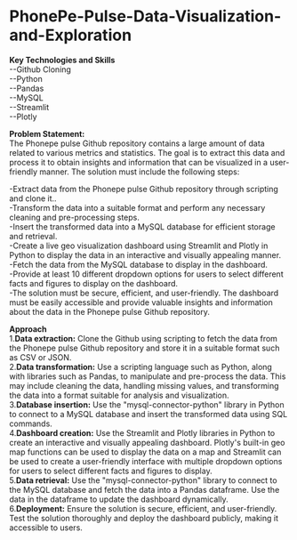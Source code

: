 # PhonePe-Pulse-Data-Visualization-and-Exploration<br>

**Key Technologies and Skills**<br>
--Github Cloning<br>
--Python<br>
--Pandas<br>
--MySQL<br>
--Streamlit<br>
--Plotly<br>

**Problem Statement:**<br>
The Phonepe pulse Github repository contains a large amount of data related to various metrics and statistics. The goal is to extract this data and process it to obtain insights and information that can be visualized in a user-friendly manner. The solution must include the following steps:<br>

-Extract data from the Phonepe pulse Github repository through scripting and clone it..<br>
-Transform the data into a suitable format and perform any necessary cleaning and pre-processing steps.<br>
-Insert the transformed data into a MySQL database for efficient storage and retrieval.<br>
-Create a live geo visualization dashboard using Streamlit and Plotly in Python to display the data in an interactive and visually appealing manner.<br>
-Fetch the data from the MySQL database to display in the dashboard.<br>
-Provide at least 10 different dropdown options for users to select different facts and figures to display on the dashboard.<br>
-The solution must be secure, efficient, and user-friendly. The dashboard must be easily accessible and provide valuable insights and information about the data in the Phonepe pulse Github repository.<br>

**Approach**<br>
1.**Data extraction:** Clone the Github using scripting to fetch the data from the Phonepe pulse Github repository and store it in a suitable format such as CSV or JSON.<br>
2.**Data transformation:** Use a scripting language such as Python, along with libraries such as Pandas, to manipulate and pre-process the data. This may include cleaning the data, handling missing values, and transforming the data into a format suitable for analysis and visualization.<br>
3.**Database insertion:** Use the "mysql-connector-python" library in Python to connect to a MySQL database and insert the transformed data using SQL commands.<br>
4.**Dashboard creation:** Use the Streamlit and Plotly libraries in Python to create an interactive and visually appealing dashboard. Plotly's built-in geo map functions can be used to display the data on a map and Streamlit can be used to create a user-friendly interface with multiple dropdown options for users to select different facts and figures to display.<br>
5.**Data retrieval:** Use the "mysql-connector-python" library to connect to the MySQL database and fetch the data into a Pandas dataframe. Use the data in the dataframe to update the dashboard dynamically.<br>
6.**Deployment:** Ensure the solution is secure, efficient, and user-friendly. Test the solution thoroughly and deploy the dashboard publicly, making it accessible to users.<br>
